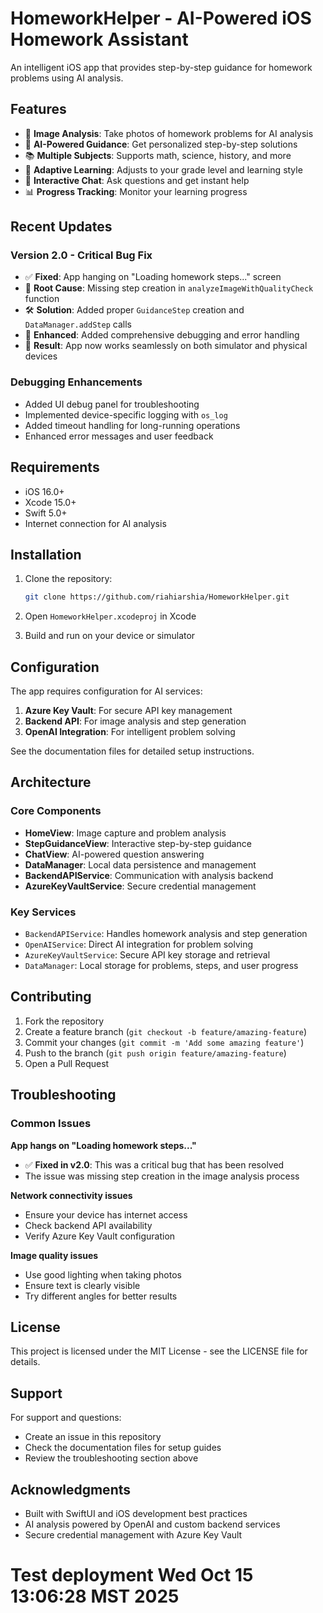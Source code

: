 # HomeworkHelper - AI-Powered iOS Homework Assistant

An intelligent iOS app that provides step-by-step guidance for homework problems using AI analysis.

## Features

- 📸 **Image Analysis**: Take photos of homework problems for AI analysis
- 🧠 **AI-Powered Guidance**: Get personalized step-by-step solutions
- 📚 **Multiple Subjects**: Supports math, science, history, and more
- 🎯 **Adaptive Learning**: Adjusts to your grade level and learning style
- 💬 **Interactive Chat**: Ask questions and get instant help
- 📊 **Progress Tracking**: Monitor your learning progress

## Recent Updates

### Version 2.0 - Critical Bug Fix
- ✅ **Fixed**: App hanging on "Loading homework steps..." screen
- 🔧 **Root Cause**: Missing step creation in `analyzeImageWithQualityCheck` function
- 🛠️ **Solution**: Added proper `GuidanceStep` creation and `DataManager.addStep` calls
- 📱 **Enhanced**: Added comprehensive debugging and error handling
- 🎯 **Result**: App now works seamlessly on both simulator and physical devices

### Debugging Enhancements
- Added UI debug panel for troubleshooting
- Implemented device-specific logging with `os_log`
- Added timeout handling for long-running operations
- Enhanced error messages and user feedback

## Requirements

- iOS 16.0+
- Xcode 15.0+
- Swift 5.0+
- Internet connection for AI analysis

## Installation

1. Clone the repository:
   ```bash
   git clone https://github.com/riahiarshia/HomeworkHelper.git
   ```

2. Open `HomeworkHelper.xcodeproj` in Xcode

3. Build and run on your device or simulator

## Configuration

The app requires configuration for AI services:

1. **Azure Key Vault**: For secure API key management
2. **Backend API**: For image analysis and step generation
3. **OpenAI Integration**: For intelligent problem solving

See the documentation files for detailed setup instructions.

## Architecture

### Core Components

- **HomeView**: Image capture and problem analysis
- **StepGuidanceView**: Interactive step-by-step guidance
- **ChatView**: AI-powered question answering
- **DataManager**: Local data persistence and management
- **BackendAPIService**: Communication with analysis backend
- **AzureKeyVaultService**: Secure credential management

### Key Services

- `BackendAPIService`: Handles homework analysis and step generation
- `OpenAIService`: Direct AI integration for problem solving
- `AzureKeyVaultService`: Secure API key storage and retrieval
- `DataManager`: Local storage for problems, steps, and user progress

## Contributing

1. Fork the repository
2. Create a feature branch (`git checkout -b feature/amazing-feature`)
3. Commit your changes (`git commit -m 'Add some amazing feature'`)
4. Push to the branch (`git push origin feature/amazing-feature`)
5. Open a Pull Request

## Troubleshooting

### Common Issues

**App hangs on "Loading homework steps..."**
- ✅ **Fixed in v2.0**: This was a critical bug that has been resolved
- The issue was missing step creation in the image analysis process

**Network connectivity issues**
- Ensure your device has internet access
- Check backend API availability
- Verify Azure Key Vault configuration

**Image quality issues**
- Use good lighting when taking photos
- Ensure text is clearly visible
- Try different angles for better results

## License

This project is licensed under the MIT License - see the LICENSE file for details.

## Support

For support and questions:
- Create an issue in this repository
- Check the documentation files for setup guides
- Review the troubleshooting section above

## Acknowledgments

- Built with SwiftUI and iOS development best practices
- AI analysis powered by OpenAI and custom backend services
- Secure credential management with Azure Key Vault
# Test deployment Wed Oct 15 13:06:28 MST 2025
